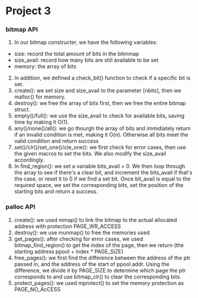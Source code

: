 # Project 3

### bitmap API

1. In our bitmap constructer, we have the following variables:
  - size: record the total amount of bits in the bitmmap
  - size_avail: record how many bits are still available to be set
  - memory: the array of bits
2. In addition, we defined a check_bit() function to check if a specific bit is set.
3. create(): we set size and size_avail to the parameter [nbits], then we malloc() for memory.
4. destroy(): we free the array of bits first, then we free the entire bitmap struct.
5. empty()/full(): we use the size_avail to check for available bits, saving time by making it O(1).
6. any()/none()/all(): we go thourgh the array of bits and immidiately return if an invalid condition is met, making it O(n). Otherwise all bits meet the valid condition and return success
7. set()/clr()/set_one()/cle_one(): we first check for error cases, then use the given macros to set the bits. We also modify the size_avail accordingly.
8. In find_region(): we set a variable bits_avail = 0. We then loop through the array to see if there's a clear bit, and increment the bits_avail if that's the case, or reset it to 0 if we find a set bit. Once bit_avail is equal to the required space, we set the corresponding bits, set the position of the starting bits and return a success.

### palloc API
1. create(): we used mmap() to link the bitmap to the actual allocated address with protection PAGE_WR_ACCESS
2. destroy(): we use munmap() to free the memories used
3. get_pages(): after checking for error cases, we used bitmap_find_region() to get the index of the page, then we return (the starting address ppool + index * PAGE_SIZE)
4. free_pages(): we first find the difference between the address of the ptr passed in, and the address of the start of ppool.addr. Using the difference, we divide it by PAGE_SIZE to determine which page the ptr corresponds to and use bitmap_clr() to clear the corresponding bits.
5. protect_pages(): we used mprotect() to set the memory protection as PAGE_NO_AcCESS
